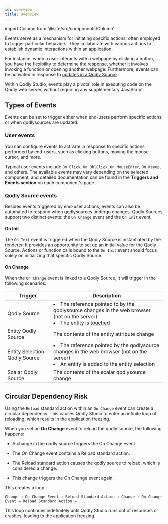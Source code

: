```yaml
---
id: overview
title: Overview
---
```


import Column from '@site/src/components/Column'


Events serve as a mechanism for initiating specific actions, often employed to trigger particular behaviors. They collaborate with various actions to establish dynamic interactions within an application.

For instance, when a user interacts with a webpage by clicking a button, you have the flexibility to determine the response, whether it involves invoking a function or opening another webpage. Furthermore, events can be activated in response to [updates in a Qodly Source](#qodly-sources).

Within Qodly Studio, events play a pivotal role in executing code on the Qodly web server, without requiring any supplementary JavaScript.



## Types of Events

Events can be set to trigger either when end-users perform specific actions or when qodlysources are updated.

### User events

You can configure events to activate in response to specific actions performed by end-users, such as clicking buttons, moving the mouse cursor, and more.

Typical user events include `On Click`, `On DblClick`, `On MouseEnter`, `On Keyup`, and others. The available events may vary depending on the selected component, and detailed documentation can be found in the **Triggers and Events section** on each component's page.

### Qodly Source events

Besides events triggered by end-user actions, events can also be automated to respond when qodlysources undergo changes. Qodly Sources support two distinct events: the `On Change` event and the `On Init` event.


#### On Init

The `On Init` event is triggered when the Qodly Source is instantiated by the renderer. It provides an opportunity to set up an initial value for the Qodly Source. Actions or function calls bound to the `On Init` event should focus solely on initializing that specific Qodly Source.

#### On Change

When the `On Change` event is linked to a Qodly Source, it will trigger in the following scenarios:

|Trigger|Description|
|---|---|
|Qodly Source|<li>The reference pointed to by the qodlysource changes in the web browser (not on the server)</li><li>The entity is [touched](../../../language/EntityClass.md#touched)</li>|
|Entity Qodly Source|The contents of the entity attribute change|
|Entity Selection Qodly Source| <li>The reference pointed by the qodlysource changes in the web browser (not on the server)</li><li>An entity is added to the entity selection</li>|
|Scalar Qodly Source|The contents of the scalar qodlysource change|

## Circular Dependency Risk

Using the `Reload` standard action within an `On Change` event can create a circular dependency. This causes Qodly Studio to enter an infinite loop of reloading, which results in the application freezing.

When you set an **On Change** event to reload the qodly source, the following happens:

- A change in the qodly source triggers the On Change event.

- The On Change event contains a Reload standard action.

- The Reload standard action causes the qodly source to reload, which is considered a change.

- This change triggers the On Change event again.

This creates a loop:

    Change → On Change Event → Reload Standard Action → Change → On Change Event → Reload Standard Action → ...

This loop continues indefinitely until Qodly Studio runs out of resources or crashes, leading to the application freezing.

